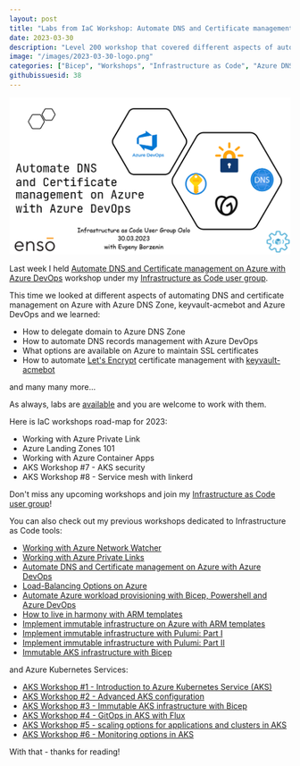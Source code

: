 ```yaml
---
layout: post
title: "Labs from IaC Workshop: Automate DNS and Certificate management on Azure with Azure DevOps"
date: 2023-03-30
description: "Level 200 workshop that covered different aspects of automating DNS and certificate management on Azure with Azure DNS Zone, keyvault-acmebot and Azure DevOps."
image: "/images/2023-03-30-logo.png"
categories: ["Bicep", "Workshops", "Infrastructure as Code", "Azure DNS Zone", "Azure App Services", "Azure KeyVault", "PowerShell", "Azure DevOps"]
githubissuesid: 38
---
```


![logo](/images/2023-03-30-logo.png)

Last week I held [Automate DNS and Certificate management on Azure with Azure DevOps](https://www.meetup.com/infrastructure-as-code-user-group-oslo/events/291966072) workshop under my [Infrastructure as Code user group](https://www.meetup.com/Infrastructure-As-Code-User-Group-Oslo).

This time we looked at different aspects of automating DNS and certificate management on Azure with Azure DNS Zone, keyvault-acmebot and Azure DevOps and we learned:

- How to delegate domain to Azure DNS Zone
- How to automate DNS records management with Azure DevOps
- What options are available on Azure to maintain SSL certificates
- How to automate [Let's Encrypt](https://letsencrypt.org/) certificate management with [keyvault-acmebot](https://github.com/shibayan/keyvault-acmebot)

and many many more...

As always, labs are [available](https://github.com/evgenyb/iac-workshops/tree/main/dns-and-ssl-management-on-azure-with-ado) and you are welcome to work with them.

Here is IaC workshops road-map for 2023:

- Working with Azure Private Link
- Azure Landing Zones 101
- Working with Azure Container Apps
- AKS Workshop #7 - AKS security
- AKS Workshop #8 - Service mesh with linkerd

Don't miss any upcoming workshops and join my [Infrastructure as Code user group](https://www.meetup.com/Infrastructure-As-Code-User-Group-Oslo)!

You can also check out my previous workshops dedicated to Infrastructure as Code tools:

- [Working with Azure Network Watcher](https://borzenin.com/working-with-network-watcher/)
- [Working with Azure Private Links](https://borzenin.com/working-with-private-links-workshop-labs/)
- [Automate DNS and Certificate management on Azure with Azure DevOps](https://borzenin.com/dns-and-ssl-management-on-azure-with-ado-workshop-labs/)
- [Load-Balancing Options on Azure](https://borzenin.com/azure-load-balancing-options-workshop-labs/)
- [Automate Azure workload provisioning with Bicep, Powershell and Azure DevOps](https://borzenin.com/iac-with-azure-devops-workshop-labs/)
- [How to live in harmony with ARM templates](https://borzenin.com/iac-ws1-labs/)
- [Implement immutable infrastructure on Azure with ARM templates](https://borzenin.com/iac-ws2-labs/)
- [Implement immutable infrastructure with Pulumi: Part I](https://borzenin.com/iac-ws3-labs/)
- [Implement immutable infrastructure with Pulumi: Part II](https://borzenin.com/iac-ws4-labs/)
- [Immutable AKS infrastructure with Bicep](https://borzenin.com/azure-kubernetes-service-aks-workshop-3-labs/)

and Azure Kubernetes Services:

- [AKS Workshop #1 - Introduction to Azure Kubernetes Service (AKS)](https://borzenin.com/azure-kubernetes-service-aks-workshop-1-labs/)
- [AKS Workshop #2 - Advanced AKS configuration](https://borzenin.com/azure-kubernetes-service-aks-workshop-2-labs/)
- [AKS Workshop #3 - Immutable AKS infrastructure with Bicep](https://borzenin.com/azure-kubernetes-service-aks-workshop-3-labs/)
- [AKS Workshop #4 - GitOps in AKS with Flux](https://borzenin.com/azure-kubernetes-service-aks-workshop-4-labs/)
- [AKS Workshop #5 - scaling options for applications and clusters in AKS](https://borzenin.com/azure-kubernetes-service-aks-workshop-5-labs/)
- [AKS Workshop #6 - Monitoring options in AKS](https://borzenin.com/azure-aks-workshop-6-monitoring-options-aks-labs/)

With that - thanks for reading!
